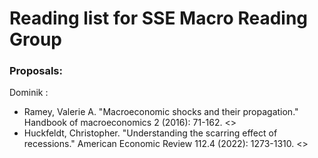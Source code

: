 # Reading list for SSE Macro Reading Group


### Proposals:

Dominik : 
- Ramey, Valerie A. "Macroeconomic shocks and their propagation." Handbook of macroeconomics 2 (2016): 71-162. <>
- Huckfeldt, Christopher. "Understanding the scarring effect of recessions." American Economic Review 112.4 (2022): 1273-1310. <>
